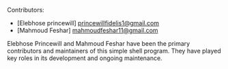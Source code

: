 
Contributors:
- [Elebhose princewill] <princewillfidelis1@gmail.com>
- [Mahmoud Feshar] <mahmoudfeshar11@gmail.com>

Elebhose Princewill and Mahmoud Feshar have been the primary contributors and maintainers of this simple shell program. They have played key roles in its development and ongoing maintenance.
